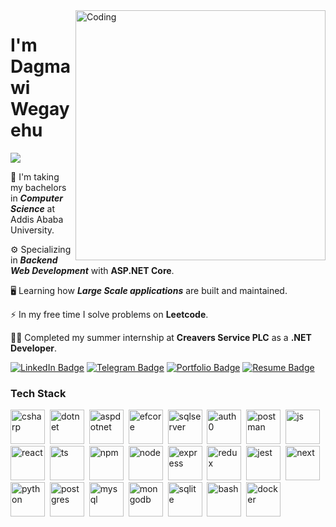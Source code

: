 <!--<img align="top" alt="Top" style="width:100%;" src="https://github.com/user-attachments/assets/545e3eb9-6035-4552-abed-8c5759deecbe">-->


<img align="right" alt="Coding" width="400" src="https://i.gifer.com/MPwe.gif">

# I'm Dagmawi Wegayehu

![](https://komarev.com/ghpvc/?username=dagweg)
  
<p align="center">
  <!--![](https://visitcount.itsvg.in/api?id=dagweg&label=Profile%20Views&color=12&icon=5&pretty=false) -->
</p>

🔭 I'm taking my bachelors in _**Computer Science**_ at Addis Ababa University.

⚙ Specializing in _**Backend Web Development**_ with **ASP.NET Core**. 

🖥️ Learning how _**Large Scale applications**_ are built and maintained.

⚡ In my free time I solve problems on **Leetcode**.

👨‍💻 Completed my summer internship at **Creavers Service PLC** as a **.NET Developer**.

<a href="https://www.linkedin.com/in/dagmawi-wegayehu-6a2057216/" target="_blank"><img src="https://img.shields.io/badge/LinkedIn-blue?style=for-the-badge&logo=linkedin&logoColor=white" alt="LinkedIn Badge"></a>
<a href="https://t.me/dagweg" target="_blank"><img src="https://img.shields.io/badge/Telegram-black?style=for-the-badge&logo=telegram&logoColor=white" alt="Telegram Badge"></a>
<a href="https://dagweg.vercel.app" target="_blank"><img src="https://img.shields.io/badge/%F0%9F%92%BB%20My%20Portfolio-gray?style=for-the-badge&logo=&logoColor=white" alt="Portfolio Badge"></a>
<a href="https://drive.google.com/file/d/1ufNh8K1eUHtSdm1QcYLSuptpaVIRgMQY/view?usp=sharing" target="_blank"><img src="https://img.shields.io/badge/%F0%9F%93%9C%20My%20Resume-purple?style=for-the-badge&logo=&logoColor=white" alt="Resume Badge"></a>



### Tech Stack

<p>
<img alt="csharp" src="https://github.com/tomchen/stack-icons/blob/master/logos/c-sharp.svg" width="55" height="55"/>&nbsp;
<img alt="dotnet" src="https://user-images.githubusercontent.com/25181517/121405754-b4f48f80-c95d-11eb-8893-fc325bde617f.png" width="55" height="55"/>&nbsp;
<img alt="aspdotnet" src="https://imgur.com/wFb8RzC.png" width="55" height="55"/>&nbsp;
<img alt="efcore" src="https://imgur.com/2m90mFY.png" width="55" height="55"/>&nbsp;
<img alt="sqlserver" src="https://imgur.com/roigCS7.png" width="55" height="55"/>&nbsp;
<img alt="auth0" src="https://imgur.com/1EImVbL.png" width="55" height="55"/>&nbsp;
<img alt="postman" src="https://imgur.com/Xjj1PNb.png" width="55" height="55"/>&nbsp;
<img alt="js" src="https://user-images.githubusercontent.com/25181517/117447155-6a868a00-af3d-11eb-9cfe-245df15c9f3f.png" width="55" height="55"/>&nbsp;
<img alt="react" src="https://user-images.githubusercontent.com/25181517/183897015-94a058a6-b86e-4e42-a37f-bf92061753e5.png" width="55" height="55"/>&nbsp;
<img alt="ts" src="https://user-images.githubusercontent.com/25181517/183890598-19a0ac2d-e88a-4005-a8df-1ee36782fde1.png" width="55" height="55"/>&nbsp;
<img alt="npm" src="https://user-images.githubusercontent.com/25181517/121401671-49102800-c959-11eb-9f6f-74d49a5e1774.png" width="55" height="55"/>&nbsp;
<img alt="node" src="https://imgur.com/r7ff5bk.png" width="55" height="55"/>&nbsp;
<img alt="express" src="https://user-images.githubusercontent.com/25181517/183859966-a3462d8d-1bc7-4880-b353-e2cbed900ed6.png" width="55" height="55"/>&nbsp;
<img alt="redux" src="https://user-images.githubusercontent.com/25181517/187896150-cc1dcb12-d490-445c-8e4d-1275cd2388d6.png" width="55" height="55"/>&nbsp;
<img alt="jest" src="https://user-images.githubusercontent.com/25181517/187955005-f4ca6f1a-e727-497b-b81b-93fb9726268e.png" width="55" height="55"/>&nbsp;
<img alt="next" src="https://github.com/marwin1991/profile-technology-icons/assets/136815194/5f8c622c-c217-4649-b0a9-7e0ee24bd704" width="55" height="55"/>&nbsp;
<img alt="python" src="https://user-images.githubusercontent.com/25181517/183423507-c056a6f9-1ba8-4312-a350-19bcbc5a8697.png" width="55" height="55"/>&nbsp;
<img alt="postgres" src="https://imgur.com/cW0iszq.png" width="55" height="55"/>&nbsp;
<img alt="mysql" src="https://imgur.com/1Y0npr4.png" width="55" height="55"/>&nbsp;
<img alt="mongodb" src="https://imgur.com/NiW75Px.png" width="55" height="55"/>&nbsp;
<img alt="sqlite" src="https://github.com/marwin1991/profile-technology-icons/assets/136815194/82df4543-236b-4e45-9604-5434e3faab17" width="55" height="55"/>&nbsp;
<img alt="bash" src="https://user-images.githubusercontent.com/25181517/192158606-7c2ef6bd-6e04-47cf-b5bc-da2797cb5bda.png" width="55" height="55"/>&nbsp;
<img alt="docker" src="https://user-images.githubusercontent.com/25181517/117207330-263ba280-adf4-11eb-9b97-0ac5b40bc3be.png" width="55" height="55"/>&nbsp;
</p>
